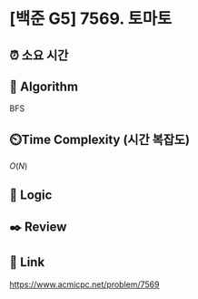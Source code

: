 # [백준 G5] 7569. 토마토
 
## ⏰  **소요 시간**

## :pushpin: **Algorithm**
BFS

## ⏲️**Time Complexity (시간 복잡도)**
$O(N)$

## :round_pushpin: **Logic**


## :black_nib: **Review**


## 📡 Link
https://www.acmicpc.net/problem/7569